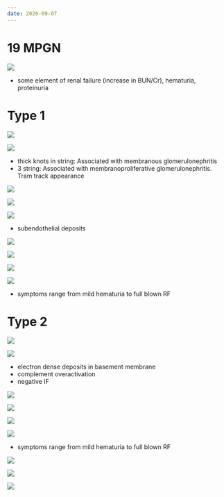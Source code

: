 ```yaml
---
date: 2020-09-07
---
```


# 19 MPGN

<!-- MPGN overview, symptoms -->

![](https://photos.thisispiggy.com/file/wikiFiles/qPUs2I1.jpg)

- some element of renal failure (increase in BUN/Cr), hematuria, proteinuria

# Type 1

<!-- MPGN type 1 association, finding -->

![](https://photos.thisispiggy.com/file/wikiFiles/nIVNRhe.jpg)

![](https://photos.thisispiggy.com/file/wikiFiles/C1o4MSH.jpg)

- thick knots in string: Associated with membranous glomerulonephritis
- 3 string: Associated with membranoproliferative glomerulonephritis. Tram track appearance

![](https://photos.thisispiggy.com/file/wikiFiles/Mora8cn.jpg)

![](https://photos.thisispiggy.com/file/wikiFiles/jAYqc0U.jpg)

![](https://photos.thisispiggy.com/file/wikiFiles/3oDOEFs.jpg)

- subendothelial deposits

![](https://photos.thisispiggy.com/file/wikiFiles/VvA9CjE.jpg)

![](https://photos.thisispiggy.com/file/wikiFiles/zaMAP3n.jpg)

![](https://photos.thisispiggy.com/file/wikiFiles/xKRiXXM.jpg)

![](https://photos.thisispiggy.com/file/wikiFiles/VhzX76D.jpg)

- symptoms range from mild hematuria to full blown RF

# Type 2

<!-- MPGN type 2 demographics, prognosis, findings -->

![](https://photos.thisispiggy.com/file/wikiFiles/eruz65J.jpg)

![](https://photos.thisispiggy.com/file/wikiFiles/zI8knRQ.jpg)

- electron dense deposits in basement membrane
- complement overactivation
- negative IF

![](https://photos.thisispiggy.com/file/wikiFiles/0qVvbfl.jpg)

![](https://photos.thisispiggy.com/file/wikiFiles/0w3OMJi.jpg)

![](https://photos.thisispiggy.com/file/wikiFiles/GecNIUK.jpg)

![](https://photos.thisispiggy.com/file/wikiFiles/VhzX76D.jpg)

- symptoms range from mild hematuria to full blown RF

![](https://photos.thisispiggy.com/file/wikiFiles/xKRiXXM.jpg)

![](https://photos.thisispiggy.com/file/wikiFiles/DVYl23n.jpg)

![](https://photos.thisispiggy.com/file/wikiFiles/nJrTo99.jpg)
